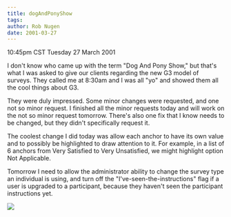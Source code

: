 ```yaml
---
title: dogAndPonyShow
tags: 
author: Rob Nugen
date: 2001-03-27
---
```


<title></title>
<p class=date>10:45pm CST Tuesday 27 March 2001</p>

<p>I don't know who came up with the term "Dog And Pony Show," but
that's what I was asked to give our clients regarding the new G3 model
of surveys.  They called me at 8:30am and I was all "yo" and showed
them all the cool things about G3.</p>

<p>They were duly impressed.  Some minor changes were requested, and
one not so minor request.  I finished all the minor requests today and
will work on the not so minor request tomorrow.  There's also one fix
that I know needs to be changed, but they didn't specifically request
it.</p>

<p>The coolest change I did today was allow each anchor to have its
own value and to possibly be highlighted to draw attention to it.  For
example, in a list of 6 anchors from Very Satisfied to Very
Unsatisfied, we might highlight option Not Applicable.</p>

<p>Tomorrow I need to allow the administrator ability to change the
survey type an individual is using, and turn off the
"I've-seen-the-instructions" flag if a user is upgraded to a
participant, because they haven't seen the participant instructions
yet.</p>

<p><img src='/images/rob/wL-ROB.gif'/></p>

